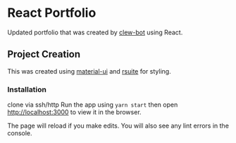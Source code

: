 # React Portfolio

Updated portfolio that was created by [clew-bot](https://github.com/clew-bot) using React.

## Project Creation

This was created using [material-ui](https://material-ui.com/getting-started/installation/) and [rsuite](https://rsuitejs.com/components/grid/) for styling.

### Installation

clone via ssh/http
Run the app using `yarn start` then
open [http://localhost:3000](http://localhost:3000) to view it in the browser.

The page will reload if you make edits.
You will also see any lint errors in the console.
